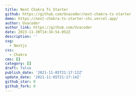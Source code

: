 ```yaml
---
title: Next Chakra Ts Starter
github: https://github.com/Uvacoder/next-chakra-ts-starter
demo: https://next-chakra-ts-starter-chi.vercel.app/
author: Uvacoder
author_link: https://github.com/Uvacoder
date: 2023-11-30T14:34:54.052Z
description: ''
ssg:
  - Nextjs
css:
  - Chakra
cms: []
category: []
draft: false
publish_date: '2021-11-05T21:17:12Z'
update_date: '2021-11-05T21:17:14Z'
github_star: 0
github_fork: 0
---
```

